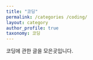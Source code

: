 ```yaml
---
title: "코딩"
permalink: /categories /coding/
layout: category
author_profile: true
taxonomy: 코딩
---
```


코딩에 관한 글을 모은곳입니다.